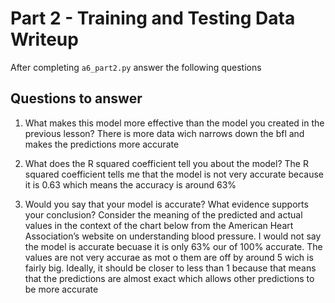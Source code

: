 # Part 2 - Training and Testing Data Writeup

After completing `a6_part2.py` answer the following questions

## Questions to answer

1. What makes this model more effective than the model you created in the previous lesson?
There is more data wich narrows down the bfl and makes the predictions more accurate

2. What does the R squared coefficient tell you about the model?
The R squared coefficient tells me that the model is not very accurate because it is 0.63 which means the accuracy is around 63%

3. Would you say that your model is accurate? What evidence supports your conclusion? Consider the meaning of the predicted and actual values in the context of the chart below from the American Heart Association’s website on understanding blood pressure.
I would not say the model is accurate becuase it is only 63% our of 100% accurate. The values are not very accurae as mot o them are off by around 5 wich is fairly big. Ideally, it should be closer to less than 1 because that means that the predictions are almost exact which allows other predictions to be more accurate